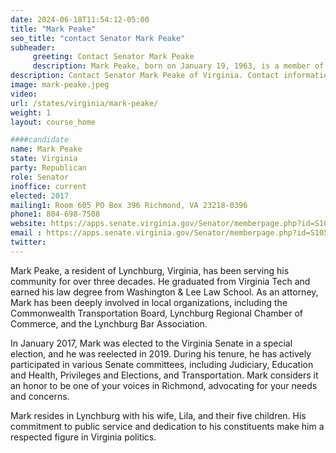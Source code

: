 ```yaml
---
date: 2024-06-18T11:54:12-05:00
title: "Mark Peake"
seo_title: "contact Senator Mark Peake"
subheader:
     greeting: Contact Senator Mark Peake
     description: Mark Peake, born on January 19, 1963, is a member of the Republican Party and an American politician serving in the Virginia State Senate, representing District 8. He assumed office on January 10, 2024.
description: Contact Senator Mark Peake of Virginia. Contact information for Mark Peake includes email address, phone number, and mailing address.
image: mark-peake.jpeg
video:
url: /states/virginia/mark-peake/
weight: 1
layout: course_home

####candidate
name: Mark Peake
state: Virginia
party: Republican
role: Senator
inoffice: current
elected: 2017
mailing1: Room 605 PO Box 396 Richmond, VA 23218-0396
phone1: 804-698-7508
website: https://apps.senate.virginia.gov/Senator/memberpage.php?id=S105/
email : https://apps.senate.virginia.gov/Senator/memberpage.php?id=S105/
twitter: 
---
```

Mark Peake, a resident of Lynchburg, Virginia, has been serving his community for over three decades. He graduated from Virginia Tech and earned his law degree from Washington & Lee Law School. As an attorney, Mark has been deeply involved in local organizations, including the Commonwealth Transportation Board, Lynchburg Regional Chamber of Commerce, and the Lynchburg Bar Association.

In January 2017, Mark was elected to the Virginia Senate in a special election, and he was reelected in 2019. During his tenure, he has actively participated in various Senate committees, including Judiciary, Education and Health, Privileges and Elections, and Transportation. Mark considers it an honor to be one of your voices in Richmond, advocating for your needs and concerns.

Mark resides in Lynchburg with his wife, Lila, and their five children. His commitment to public service and dedication to his constituents make him a respected figure in Virginia politics.

